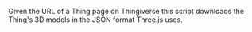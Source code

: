 Given the URL of a Thing page on Thingiverse this script downloads the Thing's
3D models in the JSON format Three.js uses.

